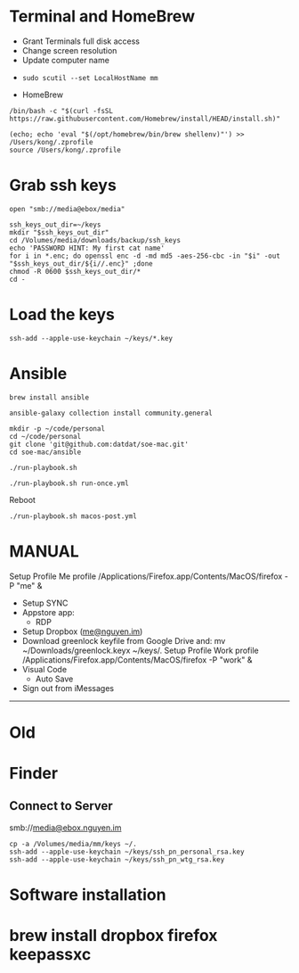 #  Terminal and HomeBrew
* Grant Terminals full disk access
* Change screen resolution
* Update computer name
*     sudo scutil --set LocalHostName mm
* HomeBrew
```
/bin/bash -c "$(curl -fsSL https://raw.githubusercontent.com/Homebrew/install/HEAD/install.sh)"
```
```
(echo; echo 'eval "$(/opt/homebrew/bin/brew shellenv)"') >> /Users/kong/.zprofile
source /Users/kong/.zprofile
```


# Grab ssh keys
```
open "smb://media@ebox/media"
```
```
ssh_keys_out_dir=~/keys
mkdir "$ssh_keys_out_dir"
cd /Volumes/media/downloads/backup/ssh_keys
echo 'PASSWORD HINT: My first cat name'
for i in *.enc; do openssl enc -d -md md5 -aes-256-cbc -in "$i" -out "$ssh_keys_out_dir/${i//.enc}" ;done
chmod -R 0600 $ssh_keys_out_dir/*
cd - 
```

# Load the keys
    ssh-add --apple-use-keychain ~/keys/*.key


# Ansible
```
brew install ansible
```
```
ansible-galaxy collection install community.general
```
```
mkdir -p ~/code/personal
cd ~/code/personal
git clone 'git@github.com:datdat/soe-mac.git'
cd soe-mac/ansible
```
```
./run-playbook.sh
```
```
./run-playbook.sh run-once.yml
```
Reboot
```
./run-playbook.sh macos-post.yml
```

#  MANUAL
Setup Profile Me profile
    /Applications/Firefox.app/Contents/MacOS/firefox -P "me" &
* Setup SYNC
* Appstore app:
    * RDP
* Setup Dropbox (me@nguyen.im)
* Download greenlock keyfile from Google Drive and:
    mv ~/Downloads/greenlock.keyx ~/keys/.
Setup Profile Work profile
    /Applications/Firefox.app/Contents/MacOS/firefox -P "work" &
* Visual Code
    * Auto Save
* Sign out from iMessages


    

--------------------
# Old

# Finder
## Connect to Server
smb://media@ebox.nguyen.im


```
cp -a /Volumes/media/mm/keys ~/.
ssh-add --apple-use-keychain ~/keys/ssh_pn_personal_rsa.key
ssh-add --apple-use-keychain ~/keys/ssh_pn_wtg_rsa.key

```


# Software installation
# brew install dropbox firefox keepassxc
